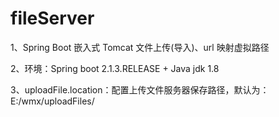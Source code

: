 # fileServer
1、Spring Boot 嵌入式 Tomcat 文件上传(导入)、url 映射虚拟路径

2、环境：Spring boot 2.1.3.RELEASE + Java jdk 1.8

3、uploadFile.location：配置上传文件服务器保存路径，默认为：E:/wmx/uploadFiles/
